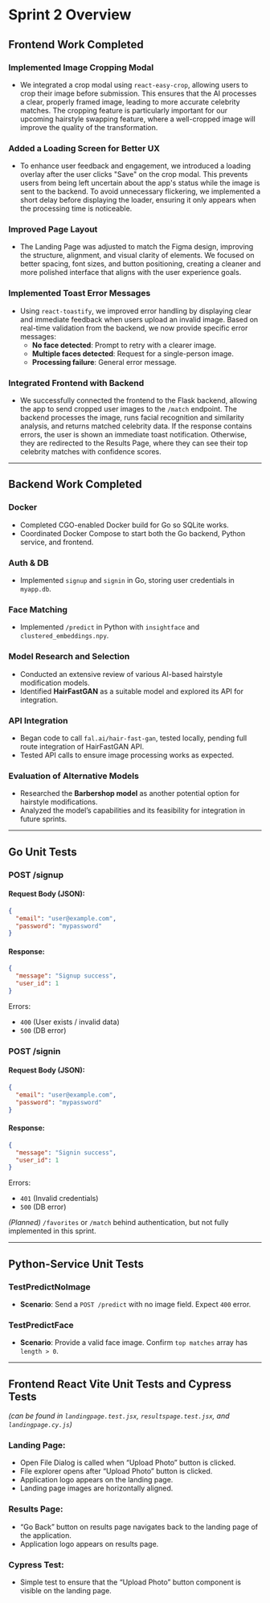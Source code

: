 # Sprint 2 Overview

## Frontend Work Completed

### Implemented Image Cropping Modal
- We integrated a crop modal using `react-easy-crop`, allowing users to crop their image before submission. This ensures that the AI processes a clear, properly framed image, leading to more accurate celebrity matches. The cropping feature is particularly important for our upcoming hairstyle swapping feature, where a well-cropped image will improve the quality of the transformation.

### Added a Loading Screen for Better UX
- To enhance user feedback and engagement, we introduced a loading overlay after the user clicks "Save" on the crop modal. This prevents users from being left uncertain about the app's status while the image is sent to the backend. To avoid unnecessary flickering, we implemented a short delay before displaying the loader, ensuring it only appears when the processing time is noticeable.

### Improved Page Layout
- The Landing Page was adjusted to match the Figma design, improving the structure, alignment, and visual clarity of elements. We focused on better spacing, font sizes, and button positioning, creating a cleaner and more polished interface that aligns with the user experience goals.

### Implemented Toast Error Messages
- Using `react-toastify`, we improved error handling by displaying clear and immediate feedback when users upload an invalid image. Based on real-time validation from the backend, we now provide specific error messages:
    - **No face detected**: Prompt to retry with a clearer image.
    - **Multiple faces detected**: Request for a single-person image.
    - **Processing failure**: General error message.

### Integrated Frontend with Backend
- We successfully connected the frontend to the Flask backend, allowing the app to send cropped user images to the `/match` endpoint. The backend processes the image, runs facial recognition and similarity analysis, and returns matched celebrity data. If the response contains errors, the user is shown an immediate toast notification. Otherwise, they are redirected to the Results Page, where they can see their top celebrity matches with confidence scores.

---

## Backend Work Completed

### Docker
- Completed CGO-enabled Docker build for Go so SQLite works.
- Coordinated Docker Compose to start both the Go backend, Python service, and frontend.

### Auth & DB
- Implemented `signup` and `signin` in Go, storing user credentials in `myapp.db`.

### Face Matching
- Implemented `/predict` in Python with `insightface` and `clustered_embeddings.npy`.

### Model Research and Selection
- Conducted an extensive review of various AI-based hairstyle modification models.
- Identified **HairFastGAN** as a suitable model and explored its API for integration.

### API Integration
- Began code to call `fal.ai/hair-fast-gan`, tested locally, pending full route integration of HairFastGAN API.
- Tested API calls to ensure image processing works as expected.

### Evaluation of Alternative Models
- Researched the **Barbershop model** as another potential option for hairstyle modifications.
- Analyzed the model’s capabilities and its feasibility for integration in future sprints.

---

## Go Unit Tests

### **POST /signup**
#### Request Body (JSON):
```json
{
  "email": "user@example.com",
  "password": "mypassword"
}
```
#### Response:
```json
{
  "message": "Signup success",
  "user_id": 1
}
```
Errors:
- `400` (User exists / invalid data)
- `500` (DB error)

### **POST /signin**
#### Request Body (JSON):
```json
{
  "email": "user@example.com",
  "password": "mypassword"
}
```
#### Response:
```json
{
  "message": "Signin success",
  "user_id": 1
}
```
Errors:
- `401` (Invalid credentials)
- `500` (DB error)

_(Planned)_ `/favorites` or `/match` behind authentication, but not fully implemented in this sprint.

---

## Python-Service Unit Tests

### **TestPredictNoImage**
- **Scenario**: Send a `POST /predict` with no image field. Expect `400` error.

### **TestPredictFace**
- **Scenario**: Provide a valid face image. Confirm `top matches` array has `length > 0`.

---

## Frontend React Vite Unit Tests and Cypress Tests

_(can be found in `landingpage.test.jsx`, `resultspage.test.jsx`, and `landingpage.cy.js`)_

### **Landing Page:**
- Open File Dialog is called when “Upload Photo” button is clicked.
- File explorer opens after “Upload Photo” button is clicked.
- Application logo appears on the landing page.
- Landing page images are horizontally aligned.

### **Results Page:**
- “Go Back” button on results page navigates back to the landing page of the application.
- Application logo appears on results page.

### **Cypress Test:**
- Simple test to ensure that the “Upload Photo” button component is visible on the landing page.
